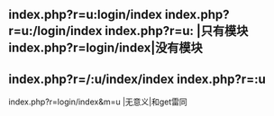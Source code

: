 index.php?r=u:login/index
index.php?r=u:/login/index
index.php?r=u:	|只有模块
index.php?r=login/index|没有模块
---
index.php?r=/:u/index/index
index.php?r=:u
---
index.php?r=login/index&m=u |无意义|和get雷同